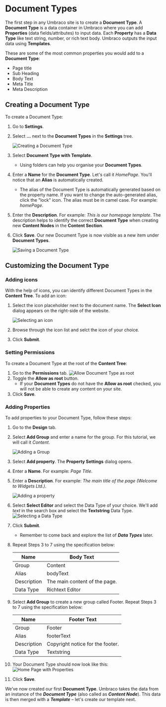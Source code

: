 # Document Types

The first step in any Umbraco site is to create a **Document Type**. A **Document Type** is a data container in Umbraco where you can add **Properties** (data fields/attributes) to input data. Each **Property** has a **Data Type** like text string, number, or rich text body. Umbraco outputs the input data using **Templates**.

These are some of the most common properties you would add to a **Document Type**:

* Page title
* Sub Heading
* Body Text
* Meta Title
* Meta Description

## Creating a Document Type

To create a Document Type:

1. Go to **Settings**.
2. Select **...** next to the **Document Types** in the **Settings** tree.

    ![Creating a Document Type](images/figure-7-creating-a-document-type-v8.png)
3. Select **Document Type with Template**.
   * Using folders can help you organise your **Document Types**.
4. Enter a **Name** for the **Document Type**. Let's call it _HomePage_. You'll notice that an **Alias** is automatically created.
   * The alias of the Document Type is automatically generated based on the property name. If you want to change the auto-generated alias, click the "lock" icon. The alias must be in camel case. For example: _homePage_.
5. Enter the **Description**. For example: _This is our homepage template_. The description helps to identify the correct **Document Type** when creating new **Content Nodes** in the **Content Section**.
6. Click **Save**. Our new Document Type is now visible as a new item under **Document Types**.

    ![Saving a Document Type](images/figure-7-saving-a-document-type-v11.png)

## Customizing the Document Type

### Adding icons

With the help of icons, you can identify different Document Types in the **Content Tree**. To add an icon:

1. Select the icon placeholder next to the document name. The **Select Icon** dialog appears on the right-side of the website.

    ![Selecting an icon](images/figure-9-adding-an-icon-to-document-type-v11.png)
2. Browse through the icon list and selct the icon of your choice.
3. Click **Submit**.

### Setting Permissions

To create a Document Type at the root of the **Content Tree**:

1. Go to the **Permissions** tab.
    ![Allow Document Type as root](images/figure-9a-allow-document-type-as-root-v8.png)
2. Toggle the **Allow as root** button.
   * If your **Document Types** do not have the **Allow as root** checked, you will not be able to create any content on your site.
3. Click **Save**.

### Adding Properties

To add properties to your Document Type, follow these steps:

1. Go to the **Design** tab.
2. Select **Add Group** and enter a name for the group. For this tutorial, we will call it _Content_.

    ![Adding a Group](images/figure-10-document-types-adding-groups-v11.png)
3. Select **Add property**. The **Property Settings** dialog opens.
4. Enter a **Name**. For example: _Page Title_.
5. Enter a **Description**. For example: _The main title of the page (Welcome to Widgets Ltd.)_.

   ![Adding a property](images/figure-11-creating-our-pagetitle-property-v11.png)
6. Select **Select Editor** and select the Data Type of your choice. We'll add _text_ in the search box and select the **Textstring** Data Type.
    ![Selecting a Data Type](images/figure-11a-selecting-textstring-data-type-v11.png)
7. Click **Submit**.
   * Remember to come back and explore the list of _**Data Types**_ later.
8. Repeat Steps 3 to 7 using the specification below:

    | Name        | Body Text                     |
    | ----------- | ----------------------------- |
    | Group       | Content                       |
    | Alias       | bodyText                      |
    | Description | The main content of the page. |
    | Data Type   | Richtext Editor               |
9. Select **Add Group** to create a new group called Footer. Repeat Steps 3 to 7 using the specification below:

    | Name        | Footer Text                      |
    | ----------- | -------------------------------- |
    | Group       | Footer                           |
    | Alias       | footerText                       |
    | Description | Copyright notice for the footer. |
    | Data Type   | Textstring                       |
10. Your Document Type should now look like this:
    ![Home Page with Properties](images/figure-12-homepage-document-type-with-properties-v11.png)
11. Click **Save**.

We’ve now created our first **Document Type**. Umbraco takes the data from an instance of the _**Document Type**_ (also called as _**Content Node**_). This data is then merged with a _**Template**_ – let's create our template next.
